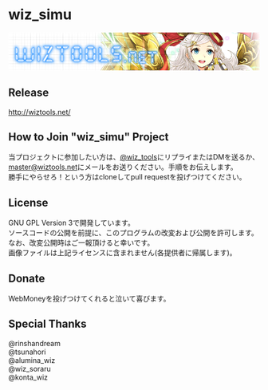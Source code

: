 wiz_simu
====
![](https://raw.githubusercontent.com/Arika0093/wiz_simu/master/image/wiztools_logo_chara.png)

## Release
<http://wiztools.net/>  

## How to Join "wiz_simu" Project
当プロジェクトに参加したい方は、[@wiz_tools](https://twitter.com/wiz_tools)にリプライまたはDMを送るか、  
<master@wiztools.net>にメールをお送りください。手順をお伝えします。  
勝手にやらせろ！という方はcloneしてpull requestを投げつけてください。  

## License
GNU GPL Version 3で開発しています。  
ソースコードの公開を前提に、このプログラムの改変および公開を許可します。  
なお、改変公開時はご一報頂けると幸いです。  
画像ファイルは上記ライセンスに含まれません(各提供者に帰属します)。  

## Donate
WebMoneyを投げつけてくれると泣いて喜びます。  

## Special Thanks
@rinshandream  
@tsunahori  
@alumina_wiz  
@wiz_soraru  
@konta_wiz  